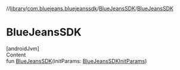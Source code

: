//[library](../../../index.md)/[com.bluejeans.bluejeanssdk](../index.md)/[BlueJeansSDK](index.md)/[BlueJeansSDK](-blue-jeans-s-d-k.md)



# BlueJeansSDK  
[androidJvm]  
Content  
fun [BlueJeansSDK](-blue-jeans-s-d-k.md)(initParams: [BlueJeansSDKInitParams](../-blue-jeans-s-d-k-init-params/index.md))  



